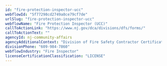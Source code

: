 ```yaml
---
id: "fire-protection-inspector-ucc"
webflowId: "5f77298cd2749a8ce79cf7de"
urlSlug: "fire-protection-inspector-ucc"
webflowName: "Fire Protection Inspector (UCC)"
callToActionLink: "https://www.nj.gov/dca/divisions/dfs/forms/"
callToActionText: ""
agencyId: nj-community-affairs
agencyAdditionalContext: "Division of Fire Safety Contractor Certification Unit"
divisionPhone: "609-984-7860"
webflowIndustry: "Fire Inspector"
licenseCertificationClassification: "LICENSE"
---
```

